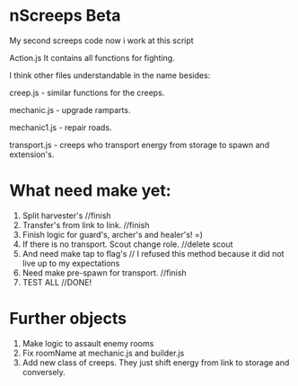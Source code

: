 # nScreeps Beta
My second screeps code now i work at this script

Action.js It contains all functions for fighting.

I think other files understandable in the name besides:

creep.js - similar functions for the creeps.

mechanic.js - upgrade ramparts.

mechanic1.js - repair roads.

transport.js - creeps who transport energy from storage to spawn and extension's.

# What need make yet:
1. Split harvester's //finish
2. Transfer's from link to link. //finish
3. Finish logic for guard's, archer's and healer's! =)
4. If there is no transport. Scout change role. //delete scout
5. And need make tap to flag's // I refused this method because it did not live up to my expectations
6. Need make pre-spawn for transport. //finish
7. TEST ALL //DONE!

# Further objects
1. Make logic to assault enemy rooms
2. Fix roomName at mechanic.js and builder.js
3. Add new class of creeps. They just shift energy from link to storage and conversely.
